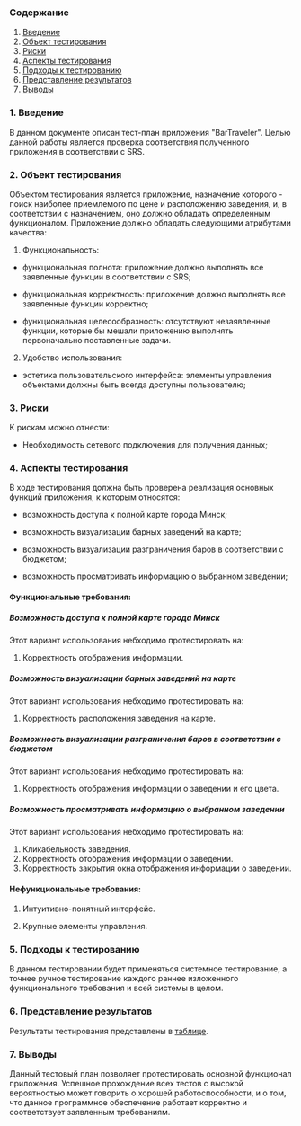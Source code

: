 ### Содержание
  
1. [Введение](#1)<br> 
2. [Объект тестирования](#2)<br> 
3. [Риски](#3)<br> 
4. [Аспекты тестирования](#4)<br> 
5. [Подходы к тестированию](#5)<br>  
6. [Представление результатов](#6)<br>  
7. [Выводы](#7)<br>

<a name="1"></a>
### 1. Введение
 
В данном документе описан тест-план приложения "BarTraveler". Целью данной работы является проверка соответствия полученного приложения в соответствии с SRS.


<a name="2"></a>
### 2. Объект тестирования

Объектом тестирования является приложение, назначение которого - поиск наиболее приемлемого по цене и расположению заведения, и, в соответствии с назначением, оно должно обладать определенным функционалом. Приложение должно обладать следующими атрибутами качества: 
   
   
1. Функциональность:

+ функциональная полнота: приложение должно выполнять все заявленные функции в соответствии с SRS;

+ функциональная корректность: приложение должно выполнять все заявленные функции корректно;

+ функциональная целесообразность: отсутствуют незаявленные функции, которые бы мешали приложению выполнять первоначально поставленные задачи.


2. Удобство использования:

+ эстетика пользовательского интерфейса: элементы управления объектами должны быть всегда доступны пользователю;




<a name="3"></a>
### 3. Риски

К рискам можно отнести:
* Необходимость сетевого подключения для получения данных;


<a name="4"></a>
### 4. Аспекты тестирования

В ходе тестирования должна быть проверена реализация основных функций приложения, к которым относятся:

* возможность доступа к полной карте города Минск;

* возможность визуализации барных заведений на карте;

* возможность визуализации разграничения баров в соответствии с бюджетом;

* возможность просматривать информацию о выбранном заведении;


#### Функциональные требования:


##### Возможность доступа к полной карте города Минск

Этот вариант использования небходимо протестировать на:

1. Корректность отображения информации.


##### Возможность визуализации барных заведений на карте
Этот вариант использования небходимо протестировать на:

1. Корректность расположения заведения на карте.
##### Возможность визуализации разграничения баров в соответствии с бюджетом
Этот вариант использования небходимо протестировать на:
1. Корректность отображения информации о заведении и его цвета.
##### Возможность  просматривать информацию о выбранном заведении
Этот вариант использования небходимо протестировать на:
1. Кликабельность заведения.
2. Корректность отображения информации о заведении.
3. Корректность закрытия окна отображения информации о заведении.


#### Нефункциональные требования:

1. Интуитивно-понятный интерфейс.

2. Крупные элементы управления.



<a name="5"></a>
### 5. Подходы к тестированию

В данном тестировании будет применяться системное тестирование, а точнее ручное тестирование каждого раннее изложенного функционального требования и всей системы в целом.
<a name="6"></a>
### 6. Представление результатов

Результаты тестирования представлены в [таблице](https://github.com/Bulbash3r/ContactBook/blob/master/Testing/TestResult.md).


<a name="7"></a>
### 7. Выводы

Данный тестовый план позволяет протестировать основной функционал приложения. Успешное прохождение всех тестов с высокой вероятностью может говорить о хорошей работоспособности, и о том, что данное программное обеспечение работает корректно и соответствует заявленным требованиям.



